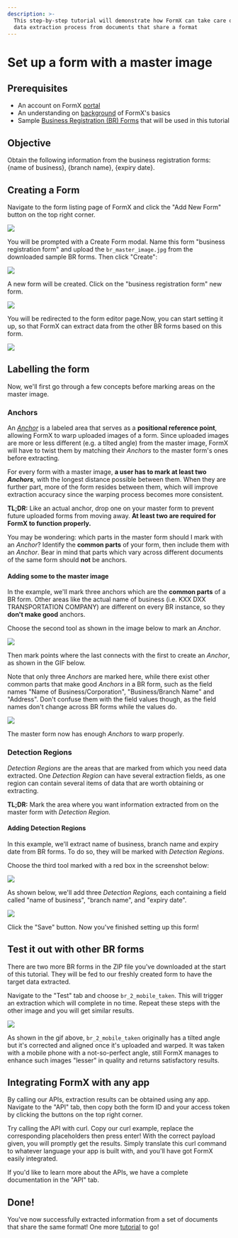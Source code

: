 ```yaml
---
description: >-
  This step-by-step tutorial will demonstrate how FormX can take care of the
  data extraction process from documents that share a format
---
```


# Set up a form with a master image

## Prerequisites

* An account on FormX [portal](https://formextractor.oursky.com/)
* An understanding on [background](../background.md) of FormX's basics
* Sample [Business Registration \(BR\) Forms](https://drive.google.com/drive/folders/12hSnSbN2JyY_iwi3XAhBiMxpp1wCvHib?usp=sharing) that will be used in this tutorial

## Objective

Obtain the following information from the business registration forms: {name of business}, {branch name}, {expiry date}.

## Creating a Form

Navigate to the form listing page of FormX and click the "Add New Form" button on the top right corner.

![](../.gitbook/assets/screenshot-2021-01-05-at-6.40.54-pm.png)

You will be prompted with a Create Form modal. Name this form "business registration form" and upload the `br_master_image.jpg` from the downloaded sample BR forms. Then click "Create":

![](../.gitbook/assets/screenshot-2021-01-06-at-2.22.49-pm.png)

A new form will be created. Click on the "business registration form" new form.

![](../.gitbook/assets/screenshot-2021-01-06-at-2.28.13-pm.png)

You will be redirected to the form editor page.Now, you can start setting it up, so that FormX can extract data from the other BR forms based on this form.

![](../.gitbook/assets/screenshot-2021-01-06-at-2.29.35-pm.png)

## Labelling the form

Now, we'll first go through a few concepts before marking areas on the master image.

### Anchors

An [_Anchor_](../features/labeller/anchor.md) is a labeled area that serves as a **positional reference point**, allowing FormX to warp uploaded images of a form. Since uploaded images are more or less different \(e.g. a tilted angle\) from the master image, FormX will have to twist them by matching their _Anchors_ to the master form's ones before extracting.

For every form with a master image, **a user has to mark at least two** _**Anchors**_, with the longest distance possible between them. When they are further part, more of the form resides between them, which will improve extraction accuracy since the warping process becomes more consistent. 

**TL;DR:** Like an actual anchor, drop one on your master form to prevent future uploaded forms from moving away. **At least two are required for FormX to function properly.**

You may be wondering: which parts in the master form should I mark with an _Anchor_? Identify the **common parts** of your form, then include them with an _Anchor_. Bear in mind that parts which vary across different documents of the same form should **not** be anchors.

#### Adding some to the master image

In the example, we'll mark three anchors which are the **common parts** of a BR form. Other areas like the actual name of business \(i.e. KXX DXX TRANSPORTATION COMPANY\) are different on every BR instance, so they **don't make good** anchors.

Choose the second tool as shown in the image below to mark an _Anchor_.

![](../.gitbook/assets/screenshot-2021-01-06-at-5.14.33-pm.png)

Then mark points where the last connects with the first to create an _Anchor_, as shown in the GIF below. 

Note that only three _Anchors_ are marked here, while there exist other common parts that make good _Anchors_ in a BR form, such as the field names "Name of Business/Corporation", "Business/Branch Name" and "Address". Don't confuse them with the field values though, as the field names don't change across BR forms while the values do.

![](../.gitbook/assets/ezgif-7-aaa61b2b35b0.gif)

The master form now has enough _Anchors_ to warp properly.

### Detection Regions

_Detection Regions_ are the areas that are marked from which you need data extracted. One _Detection Region_ can have several extraction fields, as one region can contain several items of data that are worth obtaining or extracting.

**TL;DR:** Mark the area where you want information extracted from on the master form with _Detection Region._

#### Adding Detection Regions

In this example, we'll extract name of business, branch name and expiry date from BR forms. To do so, they will be marked with _Detection Regions_.

Choose the third tool marked with a red box in the screenshot below:

![](../.gitbook/assets/screenshot-2021-01-06-at-5.37.52-pm.png)

As shown below, we'll add three _Detection Regions,_ each containing a field called "name of business", "branch name", and "expiry date".

![](../.gitbook/assets/ezgif-7-036dabcfb491.gif)

Click the "Save" button. Now you've finished setting up this form!

## Test it out with other BR forms

There are two more BR forms in the ZIP file you've downloaded at the start of this tutorial. They will be fed to our freshly created form to have the target data extracted.

Navigate to the "Test" tab and choose `br_2_mobile_taken`. This will trigger an extraction which will complete in no time. Repeat these steps with the other image and you will get similar results.

![](../.gitbook/assets/ezgif-7-048fa1738870.gif)

As shown in the gif above, `br_2_mobile_taken` originally has a tilted angle but it's corrected and aligned once it's uploaded and warped. It was taken with a mobile phone with a not-so-perfect angle, still FormX manages to enhance such images "lesser" in quality and returns satisfactory results. 

## Integrating FormX with any app

By calling our APIs, extraction results can be obtained using any app. Navigate to the "API" tab, then copy both the form ID and your access token by clicking the buttons on the top right corner. 

Try calling the API with curl. Copy our curl example, replace the corresponding placeholders then press enter! With the correct payload given, you will promptly get the results. Simply translate this curl command to whatever language your app is built with, and you'll have got FormX easily integrated.

If you'd like to learn more about the APIs, we have a complete documentation in the "API" tab.

## Done!

You've now successfully extracted information from a set of documents that share the same format! One more [tutorial](set-up-a-form-without-master-image.md) to go!

